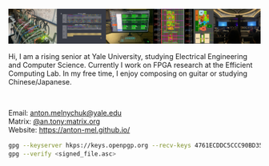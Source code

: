 ![Banner](./github_banner.png)

Hi, I am a rising senior at Yale University, studying Electrical Engineering and Computer Science. Currently I work on FPGA research at the Efficient Computing Lab. In my free time, I enjoy composing on guitar or studying Chinese/Japanese.

<img src="https://komarev.com/ghpvc/?username=anton-mel&style=flat-square&color=blue" alt=""/></img>

Email: anton.melnychuk@yale.edu <br>
Matrix: [@an.tony:matrix.org](https://matrix.to/#/@an.tony:matrix.org) <br>
Website: https://anton-mel.github.io/ <br>

```bash
gpg --keyserver hkps://keys.openpgp.org --recv-keys 4761ECDDC5CCC90BD358773C168630462D227233
gpg --verify <signed_file.asc>
